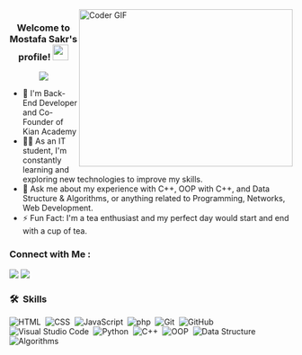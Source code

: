 <img align="right" src="https://user-images.githubusercontent.com/74038190/212749447-bfb7e725-6987-49d9-ae85-2015e3e7cc41.gif" alt="Coder GIF" width="380" height="280">

<h3 align="center">
  Welcome to Mostafa Sakr's profile!
  <img src="https://media.giphy.com/media/hvRJCLFzcasrR4ia7z/giphy.gif" width="28">
</h3>

<!-- Typing SVG by DenverCoder1 - https://github.com/DenverCoder1/readme-typing-svg -->
<p align="center">
<a href="https://github.com/DenverCoder1/readme-typing-svg">
    <img src="https://readme-typing-svg.herokuapp.com/?lines=Back%20End%20Developer&font=Fira%20Code&center=true&width=440&height=45&color=f75c7e&vCenter=true&size=22">
</a>
</p> 

- 🏢 I'm Back-End Developer and Co-Founder of Kian Academy
- 👨‍💻 As an IT student, I'm constantly learning and exploring new technologies to improve my skills.
- 💬 Ask me about my experience with C++, OOP with C++, and Data Structure & Algorithms, or anything related to Programming, Networks, Web Development.
- ⚡ Fun Fact: I'm a tea enthusiast and my perfect day would start and end with a cup of tea.


### Connect with Me :

<a href="https://linkedin.com/in/mostafa-hamdy-sakr" target="_blank"><img src="https://img.shields.io/badge/-Mostafa%20Sakr-0077B5?style=for-the-badge&logo=Linkedin&logoColor=white"/></a>
<a href="https://t.me/Mohamed22Sakr" target="_blank"><img src="https://img.shields.io/badge/-Mostafa%20Sakr-0077B5?style=for-the-badge&logo=Telegram&logoColor=white"/></a>


### 🛠 &nbsp;Skills
![HTML](https://img.shields.io/badge/-HTML-05122A?style=flat)&nbsp;
![CSS](https://img.shields.io/badge/-CSS-05122A?style=flat)&nbsp;
![JavaScript](https://img.shields.io/badge/-JavaScript-05122A?style=flat)&nbsp;
![php](https://img.shields.io/badge/-php-05122A?style=flat)&nbsp;
![Git](https://img.shields.io/badge/-Git-05122A?style=flat)&nbsp;
![GitHub](https://img.shields.io/badge/-GitHub-05122A?style=flat)&nbsp;
![Visual Studio Code](https://img.shields.io/badge/-Visual%20Studio%20Code-05122A?style=flat)&nbsp;
![Python](https://img.shields.io/badge/-Python%20-05122A?style=flat)&nbsp;
![C++](https://img.shields.io/badge/-C++%20-05122A?style=flat&logo=C++)&nbsp;
![OOP](https://img.shields.io/badge/-OOP%20-05122A?style=flat&logo=OOP)&nbsp;
![Data Structure](https://img.shields.io/badge/-Data_Structure%20-05122A?style=flat&logo=Data_Structure)&nbsp;
![Algorithms](https://img.shields.io/badge/-Algorithms%20-05122A?style=flat&logo=Algorithms)&nbsp;
